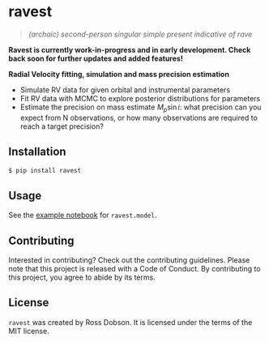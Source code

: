 # ravest
> _(archaic) second-person singular simple present indicative of rave_

**Ravest is currently work-in-progress and in early development. Check back soon for further updates and added features!**


**Radial Velocity fitting, simulation and mass precision estimation**
- Simulate RV data for given orbital and instrumental parameters
- Fit RV data with MCMC to explore posterior distributions for parameters
- Estimate the precision on mass estimate $M_p\sin{i}$: what precision can you expect from N observations, or how many observations are required to reach a target precision?


## Installation

```bash
$ pip install ravest
```

## Usage

See the [example notebook](https://ravest.readthedocs.io/en/latest/Examples/example_model.html) for `ravest.model`.

## Contributing

Interested in contributing? Check out the contributing guidelines. Please note that this project is released with a Code of Conduct. By contributing to this project, you agree to abide by its terms.

## License

`ravest` was created by Ross Dobson. It is licensed under the terms of the MIT license.
